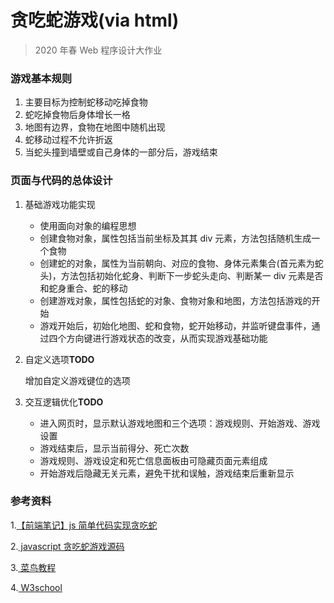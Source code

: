 # 贪吃蛇游戏(via html)

> 2020 年春 Web 程序设计大作业

### 游戏基本规则

1. 主要目标为控制蛇移动吃掉食物
2. 蛇吃掉食物后身体增长一格
3. 地图有边界，食物在地图中随机出现
4. 蛇移动过程不允许折返
5. 当蛇头撞到墙壁或自己身体的一部分后，游戏结束

### 页面与代码的总体设计

1. 基础游戏功能实现

    - 使用面向对象的编程思想
    - 创建食物对象，属性包括当前坐标及其其 div 元素，方法包括随机生成一个食物
    - 创建蛇的对象，属性为当前朝向、对应的食物、身体元素集合(首元素为蛇头)，方法包括初始化蛇身、判断下一步蛇头走向、判断某一 div 元素是否和蛇身重合、蛇的移动
    - 创建游戏对象，属性包括蛇的对象、食物对象和地图，方法包括游戏的开始
    - 游戏开始后，初始化地图、蛇和食物，蛇开始移动，并监听键盘事件，通过四个方向键进行游戏状态的改变，从而实现游戏基础功能

2. 自定义选项**TODO**

    增加自定义游戏键位的选项

3. 交互逻辑优化**TODO**

    - 进入网页时，显示默认游戏地图和三个选项：游戏规则、开始游戏、游戏设置
    - 游戏结束后，显示当前得分、死亡次数
    - 游戏规则、游戏设定和死亡信息面板由可隐藏页面元素组成
    - 开始游戏后隐藏无关元素，避免干扰和误触，游戏结束后重新显示

### 参考资料

1.[【前端笔记】js 简单代码实现贪吃蛇](https://blog.csdn.net/weixin_41606276/article/details/81432105)

2.[ javascript 贪吃蛇游戏源码](https://blog.csdn.net/github_27314097/article/details/82988719)

3.[ 菜鸟教程](https://www.runoob.com/css/)

4.[ W3school](https://www.w3school.com.cn/)
